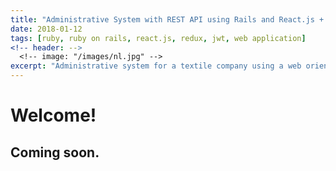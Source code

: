 ```yaml
---
title: "Administrative System with REST API using Rails and React.js + Redux"
date: 2018-01-12
tags: [ruby, ruby on rails, react.js, redux, jwt, web application]
<!-- header: -->
  <!-- image: "/images/nl.jpg" -->
excerpt: "Administrative system for a textile company using a web oriented architecture with Ruby on Rails for the backend API and React.js with Redux for the frontend."
---
```


# Welcome!

## Coming soon.